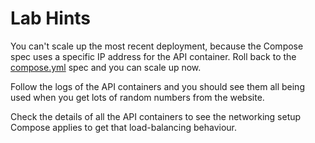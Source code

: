 # Lab Hints

You can't scale up the most recent deployment, because the Compose spec uses a specific IP address for the API container. Roll back to the [compose.yml](./compose.yml) spec and you can scale up now.

Follow the logs of the API containers and you should see them all being used when you get lots of random numbers from the website.

Check the details of all the API containers to see the networking setup Compose applies to get that load-balancing behaviour.